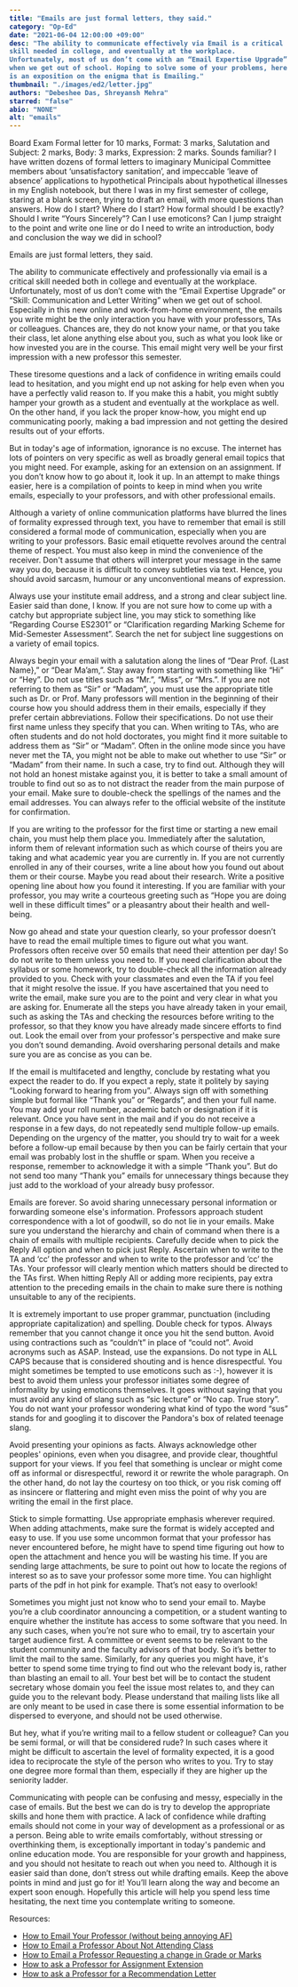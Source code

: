 ```yaml
---
title: "Emails are just formal letters, they said."
category: "Op-Ed"
date: "2021-06-04 12:00:00 +09:00"
desc: "The ability to communicate effectively via Email is a critical skill needed in college, and eventually at the workplace. Unfortunately, most of us don’t come with an “Email Expertise Upgrade” when we get out of school. Hoping to solve some of your problems, here is an exposition on the enigma that is Emailing."
thumbnail: "./images/ed2/letter.jpg"
authors: "Debeshee Das, Shreyansh Mehra"
starred: "false"
abio: "NONE"
alt: "emails"
---
```


<style type='text/css'>
code {
  white-space : pre-wrap !important;
  font-weight: bolder !important;
}
</style>

Board Exam Formal letter for 10 marks, Format: 3 marks, Salutation and Subject: 2 marks, Body: 3 marks, Expression: 2 marks. Sounds familiar? I have written dozens of formal letters to imaginary Municipal Committee members about ‘unsatisfactory sanitation’, and impeccable ‘leave of absence’ applications to hypothetical Principals about hypothetical illnesses in my English notebook, but there I was in my first semester of college, staring at a blank screen, trying to draft an email, with more questions than answers. How do I start? Where do I start? How formal should I be exactly? Should I write “Yours Sincerely”? Can I use emoticons? Can I jump straight to the point and write one line or do I need to write an introduction, body and conclusion the way we did in school? 


Emails are just formal letters, they said.


The ability to communicate effectively and professionally via email is a critical skill needed both in college and eventually at the workplace. Unfortunately, most of us don’t come with the “Email Expertise Upgrade” or “Skill: Communication and Letter Writing” when we get out of school. Especially in this new online and work-from-home environment, the emails you write might be the only interaction you have with your professors, TAs or colleagues. Chances are, they do not know your name, or that you take their class, let alone anything else about you, such as what you look like or how invested you are in the course. This email might very well be your first impression with a new professor this semester. 


These tiresome questions and a lack of confidence in writing emails could lead to hesitation, and you might end up not asking for help even when you have a perfectly valid reason to. If you make this a habit, you might subtly hamper your growth as a student and eventually at the workplace as well. On the other hand, if you lack the proper know-how, you might end up communicating poorly, making a bad impression and not getting the desired results out of your efforts. 


But in today's age of information, ignorance is no excuse. The internet has lots of pointers on very specific as well as broadly general email topics that you might need. For example, asking for an extension on an assignment. If you don’t know how to go about it, look it up. In an attempt to make things easier, here is a compilation of points to keep in mind when you write emails, especially to your professors, and with other professional emails.


Although a variety of online communication platforms have blurred the lines of formality expressed through text, you have to remember that email is still considered a formal mode of communication, especially when you are writing to your professors. Basic email etiquette revolves around the central theme of respect. You must also keep in mind the convenience of the receiver. Don't assume that others will interpret your message in the same way you do, because it is difficult to convey subtleties via text. Hence, you should avoid sarcasm, humour or any unconventional means of expression. 


Always use your institute email address, and a strong and clear subject line. Easier said than done, I know. If you are not sure how to come up with a catchy but appropriate subject line, you may stick to something like “Regarding Course ES2301” or “Clarification regarding Marking Scheme for Mid-Semester Assessment”. Search the net for subject line suggestions on a variety of email topics. 


Always begin your email with a salutation along the lines of “Dear Prof. {Last Name},” or “Dear Ma’am,”. Stay away from starting with something like “Hi” or “Hey”. Do not use titles such as “Mr.”, “Miss”, or “Mrs.”. If you are not referring to them as “Sir” or “Madam”, you must use the appropriate title such as Dr. or Prof. Many professors will mention in the beginning of their course how you should address them in their emails, especially if they prefer certain abbreviations. Follow their specifications. Do not use their first name unless they specify that you can. When writing to TAs, who are often students and do not hold doctorates, you might find it more suitable to address them as “Sir” or “Madam”. Often in the online mode since you have never met the TA, you might not be able to make out whether to use “Sir” or “Madam” from their name. In such a case, try to find out. Although they will not hold an honest mistake against you, it is better to take a small amount of trouble to find out so as to not distract the reader from the main purpose of your email. Make sure to double-check the spellings of the names and the email addresses. You can always refer to the official website of the institute for confirmation.


If you are writing to the professor for the first time or starting a new email chain, you must help them place you. Immediately after the salutation, inform them of relevant information such as which course of theirs you are taking and what academic year you are currently in. If you are not currently enrolled in any of their courses, write a line about how you found out about them or their course. Maybe you read about their research. Write a positive opening line about how you found it interesting. If you are familiar with your professor, you may write a courteous greeting such as “Hope you are doing well in these difficult times” or a pleasantry about their health and well-being. 


Now go ahead and state your question clearly, so your professor doesn’t have to read the email multiple times to figure out what you want. Professors often receive over 50 emails that need their attention per day! So do not write to them unless you need to. If you need clarification about the syllabus or some homework, try to double-check all the information already provided to you. Check with your classmates and even the TA if you feel that it might resolve the issue. If you have ascertained that you need to write the email, make sure you are to the point and very clear in what you are asking for. Enumerate all the steps you have already taken in your email, such as asking the TAs and checking the resources before writing to the professor, so that they know you have already made sincere efforts to find out. Look the email over from your professor's perspective and make sure you don’t sound demanding. Avoid oversharing personal details and make sure you are as concise as you can be. 


If the email is multifaceted and lengthy, conclude by restating what you expect the reader to do. If you expect a reply, state it politely by saying “Looking forward to hearing from you”. Always sign off with something simple but formal like “Thank you” or “Regards”, and then your full name. You may add your roll number, academic batch or designation if it is relevant. Once you have sent in the mail and if you do not receive a response in a few days, do not repeatedly send multiple follow-up emails. Depending on the urgency of the matter, you should try to wait for a week before a follow-up email because by then you can be fairly certain that your email was probably lost in the shuffle or spam. When you receive a response, remember to acknowledge it with a simple “Thank you”. But do not send too many “Thank you” emails for unnecessary things because they just add to the workload of your already busy professor.


Emails are forever. So avoid sharing unnecessary personal information or forwarding someone else's information. Professors approach student correspondence with a lot of goodwill, so do not lie in your emails. Make sure you understand the hierarchy and chain of command when there is a chain of emails with multiple recipients. Carefully decide when to pick the Reply All option and when to pick just Reply. Ascertain when to write to the TA and ‘cc’ the professor and when to write to the professor and ‘cc’ the TAs. Your professor will clearly mention which matters should be directed to the TAs first. When hitting Reply All or adding more recipients, pay extra attention to the preceding emails in the chain to make sure there is nothing unsuitable to any of the recipients.


It is extremely important to use proper grammar, punctuation (including appropriate capitalization) and spelling. Double check for typos. Always remember that you cannot change it once you hit the send button. Avoid using contractions such as “couldn’t” in place of “could not”. Avoid acronyms such as ASAP. Instead, use the expansions. Do not type in ALL CAPS because that is considered shouting and is hence disrespectful. You might sometimes be tempted to use emoticons such as :-), however it is best to avoid them unless your professor initiates some degree of informality by using emoticons themselves. It goes without saying that you must avoid any kind of slang such as “sic lecture” or “No cap. True story”. You do not want your professor wondering what kind of typo the word “sus” stands for and googling it to discover the Pandora's box of related teenage slang. 


Avoid presenting your opinions as facts. Always acknowledge other peoples' opinions, even when you disagree, and provide clear, thoughtful support for your views. If you feel that something is unclear or might come off as informal or disrespectful, reword it or rewrite the whole paragraph. On the other hand, do not lay the courtesy on too thick, or you risk coming off as insincere or flattering and might even miss the point of why you are writing the email in the first place.


Stick to simple formatting. Use appropriate emphasis wherever required. When adding attachments, make sure the format is widely accepted and easy to use. If you use some uncommon format that your professor has never encountered before, he might have to spend time figuring out how to open the attachment and hence you will be wasting his time. If you are sending large attachments, be sure to point out how to locate the regions of interest so as to save your professor some more time. You can highlight parts of the pdf in hot pink for example. That’s not easy to overlook!


Sometimes you might just not know who to send your email to. Maybe you’re a club coordinator announcing a competition, or a student wanting to enquire whether the institute has access to some software that you need. In any such cases, when you’re not sure who to email, try to ascertain your target audience first. A committee or event seems to be relevant to the student community and the faculty advisors of that body. So it’s better to limit the mail to the same. Similarly, for any queries you might have, it's better to spend some time trying to find out who the relevant body is, rather than blasting an email to all. Your best bet will be to contact the student secretary whose domain you feel the issue most relates to, and they can guide you to the relevant body. Please understand that mailing lists like all are only meant to be used in case there is some essential information to be dispersed to everyone, and should not be used otherwise. 


But hey, what if you’re writing mail to a fellow student or colleague? Can you be semi formal, or will that be considered rude? In such cases where it might be difficult to ascertain the level of formality expected, it is a good idea to reciprocate the style of the person who writes to you. Try to stay one degree more formal than them, especially if they are higher up the seniority ladder.


Communicating with people can be confusing and messy, especially in the case of emails. But the best we can do is try to develop the appropriate skills and hone them with practice. A lack of confidence while drafting emails should not come in your way of development as a professional or as a person. Being able to write emails comfortably, without stressing or overthinking them, is exceptionally important in today's pandemic and online education mode. You are responsible for your growth and happiness, and you should not hesitate to reach out when you need to. Although it is easier said than done, don’t stress out while drafting emails. Keep the above points in mind and just go for it! You’ll learn along the way and become an expert soon enough. Hopefully this article will help you spend less time hesitating, the next time you contemplate writing to someone.




Resources:  
- [How to Email Your Professor (without being annoying AF)](https://medium.com/@lportwoodstacer/how-to-email-your-professor-without-being-annoying-af-cf64ae0e4087)
- [How to Email a Professor About Not Attending Class](https://writingcheap.com/blog/how-to-email-a-professor-about-not-attending-class-correctly/#:~:text=Rules%20for%20an%20Email%20to%20Professor%20About%20Missing%20Class&text=Always%20fill%20in%20the%20%E2%80%9CSubject,to%20it%20in%20the%20content.)
- [How to Email a Professor Requesting a change in Grade or Marks](https://www.wikihow.com/Get-a-Professor-to-Change-Your-Grade)
- [How to ask a Professor for Assignment Extension](https://www.wikihow.com/Ask-a-Professor-for-a-Paper-Extension)
- [How to ask a Professor for a Recommendation Letter](https://www.wikihow.com/Ask-Your-Professor-for-a-Letter-of-Recommendation-Via-Email)

